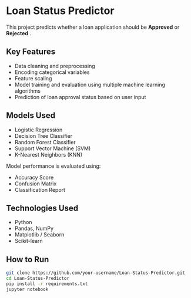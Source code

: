# Loan Status Predictor

This project predicts whether a loan application should be **Approved** or **Rejected** .

## Key Features
- Data cleaning and preprocessing
- Encoding categorical variables
- Feature scaling 
- Model training and evaluation using multiple machine learning algorithms
- Prediction of loan approval status based on user input

## Models Used
- Logistic Regression
- Decision Tree Classifier
- Random Forest Classifier
- Support Vector Machine (SVM)
- K-Nearest Neighbors (KNN)

Model performance is evaluated using:
- Accuracy Score
- Confusion Matrix
- Classification Report

## Technologies Used
- Python
- Pandas, NumPy
- Matplotlib / Seaborn
- Scikit-learn

## How to Run
```bash
git clone https://github.com/your-username/Loan-Status-Predictor.git
cd Loan-Status-Predictor
pip install -r requirements.txt
jupyter notebook

